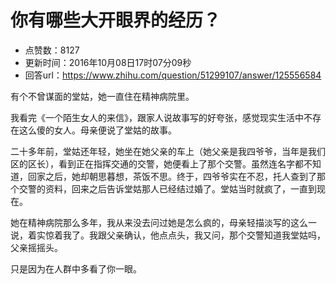 # 你有哪些大开眼界的经历？
- 点赞数：8127
- 更新时间：2016年10月08日17时07分09秒
- 回答url：https://www.zhihu.com/question/51299107/answer/125556584
<body>
 <p data-pid="pRXdmzlN">有个不曾谋面的堂姑，她一直住在精神病院里。</p>
 <p data-pid="aLNvR7e6">我看完《一个陌生女人的来信》，跟家人说故事写的好夸张，感觉现实生活中不存在这么傻的女人。母亲便说了堂姑的故事。</p>
 <p data-pid="JtLyiRez">二十多年前，堂姑还年轻，她坐在她父亲的车上（她父亲是我四爷爷，当年是我们区的区长），看到正在指挥交通的交警，她便看上了那个交警。虽然连名字都不知道，回家之后，她却朝思暮想，茶饭不思。终于，四爷爷实在不忍，托人查到了那个交警的资料，回来之后告诉堂姑那人已经结过婚了。堂姑当时就疯了，一直到现在。</p>
 <p data-pid="fbV7TeUz">她在精神病院那么多年，我从来没去问过她是怎么疯的，母亲轻描淡写的这么一说，着实惊着我了。我跟父亲确认，他点点头，我又问，那个交警知道我堂姑吗，父亲摇摇头。</p>
 <p data-pid="5atfbwtv">只是因为在人群中多看了你一眼。</p>
</body>